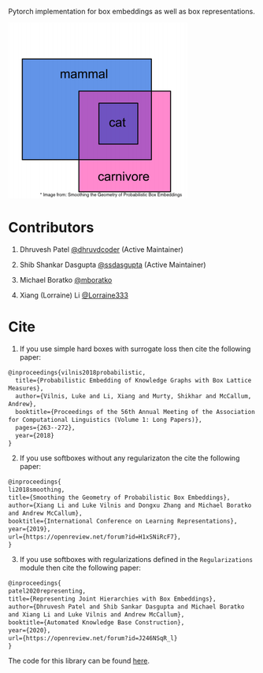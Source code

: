 
Pytorch implementation for box embeddings as well as box representations.

![Boxes Picture](/images/boxes.png)


# Contributors

1. Dhruvesh Patel [@dhruvdcoder](https://github.com/dhruvdcoder) (Active Maintainer)

2. Shib Shankar Dasgupta [@ssdasgupta](https://github.com/ssdasgupta) (Active Maintainer)

3. Michael Boratko [@mboratko](https://github.com/mboratko)

4. Xiang (Lorraine) Li [@Lorraine333](https://github.com/Lorraine333)

# Cite

1. If you use simple hard boxes with surrogate loss then cite the following paper:

```
@inproceedings{vilnis2018probabilistic,
  title={Probabilistic Embedding of Knowledge Graphs with Box Lattice Measures},
  author={Vilnis, Luke and Li, Xiang and Murty, Shikhar and McCallum, Andrew},
  booktitle={Proceedings of the 56th Annual Meeting of the Association for Computational Linguistics (Volume 1: Long Papers)},
  pages={263--272},
  year={2018}
}
```

2. If you use softboxes without any regularizaton the cite the following paper:

```
@inproceedings{
li2018smoothing,
title={Smoothing the Geometry of Probabilistic Box Embeddings},
author={Xiang Li and Luke Vilnis and Dongxu Zhang and Michael Boratko and Andrew McCallum},
booktitle={International Conference on Learning Representations},
year={2019},
url={https://openreview.net/forum?id=H1xSNiRcF7},
}
```

3. If you use softboxes with regularizations defined in the `Regularizations` module then cite the following paper:

```
@inproceedings{
patel2020representing,
title={Representing Joint Hierarchies with Box Embeddings},
author={Dhruvesh Patel and Shib Sankar Dasgupta and Michael Boratko and Xiang Li and Luke Vilnis and Andrew McCallum},
booktitle={Automated Knowledge Base Construction},
year={2020},
url={https://openreview.net/forum?id=J246NSqR_l}
}
```

The code for this library can be found [here](https://github.com/iesl/box-embeddings).
